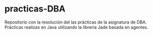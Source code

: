 # practicas-DBA
Repositorio con la resolución del las prácticas de la asignatura de DBA. Prácticas realizas en Java utilizando la libreria Jade basada en agentes.
